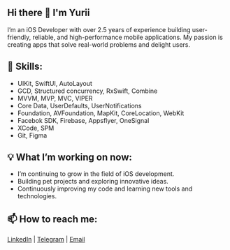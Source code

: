 ## Hi there 👋 I'm Yurii

I’m an iOS Developer with over 2.5 years of experience building user-friendly, reliable, and high-performance mobile applications. My passion is creating apps that solve real-world problems and delight users.

## 🔧 Skills:
- UIKit, SwiftUI, AutoLayout
- GCD, Structured concurrency, RxSwift, Combine
- MVVM, MVP, MVC, VIPER
- Core Data, UserDefaults, UserNotifications
- Foundation, AVFoundation, MapKit, CoreLocation, WebKit
- Facebok SDK, Firebase, Appsflyer, OneSignal
- XCode, SPM
- Git, Figma

## 💡 What I’m working on now:
- I’m continuing to grow in the field of iOS development.
- Building pet projects and exploring innovative ideas.
- Continuously improving my code and learning new tools and technologies.

## 📫 How to reach me:
<a href="https://www.linkedin.com/in/yurii-morozov-ios/">LinkedIn</a> | <a href="https://t.me/white_4ocolate">Telegram</a> | <a href="mailto:morozovyuriy11@gmail.com">Email</a>

